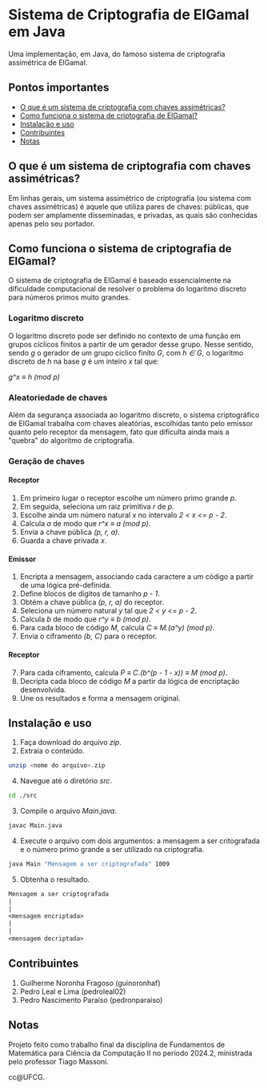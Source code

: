 # Sistema de Criptografia de ElGamal em Java

Uma implementação, em Java, do famoso sistema de criptografia assimétrica de ElGamal.

## Pontos importantes
- [O que é um sistema de criptografia com chaves assimétricas?](#o-que-e-um-sistema-de-criptografia-com-chaves-assimetricas)
- [Como funciona o sistema de criptografia de ElGamal?](#como-funciona-o-sistema-de-criptografia-de-elgamal)
- [Instalação e uso](#instalacao-e-uso)
- [Contribuintes](#contribuintes)
- [Notas](#notas)

## O que é um sistema de criptografia com chaves assimétricas?
Em linhas gerais, um sistema assimétrico de criptografia (ou sistema com chaves assimétricas) é aquele que utiliza pares de chaves: públicas,
que podem ser amplamente disseminadas, e privadas, as quais são conhecidas apenas pelo seu portador.

## Como funciona o sistema de criptografia de ElGamal?
O sistema de criptografia de ElGamal é baseado essencialmente na dificuldade computacional de resolver o problema do logaritmo discreto para números primos muito grandes.
### Logaritmo discreto
O logaritmo discreto pode ser definido no contexto de uma função em grupos cíclicos finitos a partir de um gerador desse grupo. Nesse sentido, sendo *g* o gerador de um grupo
cíclico finito *G*, com *h ∈ G*, o logaritmo discreto de *h* na base *g* é um inteiro *x* tal que:

*g^x ≡ h (mod p)*
### Aleatoriedade de chaves
Além da segurança associada ao logaritmo discreto, o sistema criptográfico de ElGamal trabalha com chaves aleatórias, escolhidas tanto pelo emissor quanto pelo receptor da mensagem,
fato que dificulta ainda mais a "quebra" do algoritmo de criptografia.
### Geração de chaves
#### Receptor
  1. Em primeiro lugar o receptor escolhe um número primo grande *p*.
  2. Em seguida, seleciona um raiz primitiva *r* de *p*.
  3. Escolhe ainda um número natural *x* no intervalo *2 < x <= p - 2*.
  4. Calcula *a* de modo que *r^x ≡ a (mod p)*.
  5. Envia a chave pública *(p, r, a)*.
  6. Guarda a chave privada *x*.
#### Emissor
  1. Encripta a mensagem, associando cada caractere a um código a partir de uma lógica pré-definida.
  2. Define blocos de dígitos de tamanho *p - 1*.
  3. Obtém a chave pública *(p, r, a)* do receptor.
  4. Seleciona um número natural *y* tal que *2 < y <= p - 2*.
  5. Calcula *b* de modo que *r^y ≡ b (mod p)*.
  6. Para cada bloco de código *M*, calcula *C ≡ M.(a^y) (mod p)*.
  7. Envia o ciframento *(b, C)* para o receptor.
#### Receptor
  7. Para cada ciframento, calcula *P ≡ C.(b^(p - 1 - x)) ≡ M (mod p)*.
  8. Decripta cada bloco de código *M* a partir da lógica de encriptação desenvolvida.
  9. Une os resultados e forma a mensagem original.

## Instalação e uso
1. Faça download do arquivo *zip*.
2. Extraia o conteúdo.
```bash
unzip <nome do arquivo>.zip
```
4. Navegue até o diretório *src*.
```bash
cd ./src
```
3. Compile o arquivo *Main.java*.
```bash
javac Main.java
```
4. Execute o arquivo com dois argumentos: a mensagem a ser critografada e o número primo grande a ser utilizado na criptografia.
```bash
java Main "Mensagem a ser criptografada" 1009
```
5. Obtenha o resultado.
```txt
Mensagem a ser criptografada
|
|
<mensagem encriptada>
|
|
<mensagem decriptada>
```

## Contribuintes
1. Guilherme Noronha Fragoso (guinoronhaf)
2. Pedro Leal e Lima (pedroleal02)
3. Pedro Nascimento Paraíso (pedronparaiso)

## Notas
Projeto feito como trabalho final da disciplina de Fundamentos de Matemática para Ciência da Computação II no período 2024.2, ministrada pelo professor Tiago Massoni.

cc@UFCG.
